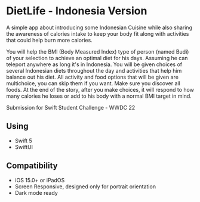 #  DietLife - Indonesia Version

A simple app about introducing some Indonesian Cuisine while also sharing the awareness of calories intake to keep your body fit along with activities that could help burn more calories.

You will help the BMI (Body Measured Index) type of person (named Budi) of your selection to achieve an optimal diet for his days. Assuming he can teleport anywhere as long it's in Indonesia. You will be given choices of several Indonesian diets throughout the day and activities that help him balance out his diet. 
All activity and food options that will be given are multichoice, you can skip them if you want. Make sure you discover all foods.
At the end of the story, after you make choices, it will respond to how many calories he loses or add to his body with a normal BMI target in mind.
 

Submission for Swift Student Challenge - WWDC 22

## Using

- Swift 5
- SwiftUI

## Compatibility

- iOS 15.0+ or iPadOS
- Screen Responsive, designed only for portrait orientation
- Dark mode ready
